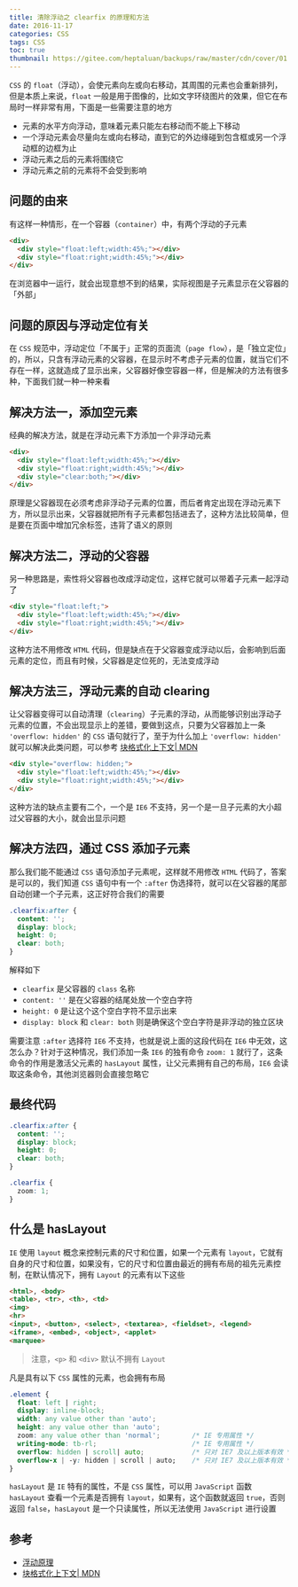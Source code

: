 ```yaml
---
title: 清除浮动之 clearfix 的原理和方法
date: 2016-11-17
categories: CSS
tags: CSS
toc: true
thumbnail: https://gitee.com/heptaluan/backups/raw/master/cdn/cover/01.jpg
---
```


`CSS` 的 `float`（浮动），会使元素向左或向右移动，其周围的元素也会重新排列，但是本质上来说，`float` 一般是用于图像的，比如文字环绕图片的效果，但它在布局时一样非常有用，下面是一些需要注意的地方

<!--more-->

* 元素的水平方向浮动，意味着元素只能左右移动而不能上下移动
* 一个浮动元素会尽量向左或向右移动，直到它的外边缘碰到包含框或另一个浮动框的边框为止
* 浮动元素之后的元素将围绕它
* 浮动元素之前的元素将不会受到影响


## 问题的由来

有这样一种情形，在一个容器（`container`）中，有两个浮动的子元素

```html
<div>
  <div style="float:left;width:45%;"></div>
  <div style="float:right;width:45%;"></div>
</div>
```

在浏览器中一运行，就会出现意想不到的结果，实际视图是子元素显示在父容器的「外部」

## 问题的原因与浮动定位有关

在 `CSS` 规范中，浮动定位「不属于」正常的页面流（`page flow`），是「独立定位」的，所以，只含有浮动元素的父容器，在显示时不考虑子元素的位置，就当它们不存在一样，这就造成了显示出来，父容器好像空容器一样，但是解决的方法有很多种，下面我们就一种一种来看


## 解决方法一，添加空元素

经典的解决方法，就是在浮动元素下方添加一个非浮动元素

```html
<div>
  <div style="float:left;width:45%;"></div>
  <div style="float:right;width:45%;"></div>
  <div style="clear:both;"></div>
</div>
```

原理是父容器现在必须考虑非浮动子元素的位置，而后者肯定出现在浮动元素下方，所以显示出来，父容器就把所有子元素都包括进去了，这种方法比较简单，但是要在页面中增加冗余标签，违背了语义的原则

## 解决方法二，浮动的父容器

另一种思路是，索性将父容器也改成浮动定位，这样它就可以带着子元素一起浮动了

```html
<div style="float:left;">
  <div style="float:left;width:45%;"></div>
  <div style="float:right;width:45%;"></div>
</div>
```

这种方法不用修改 `HTML` 代码，但是缺点在于父容器变成浮动以后，会影响到后面元素的定位，而且有时候，父容器是定位死的，无法变成浮动

## 解决方法三，浮动元素的自动 clearing

让父容器变得可以自动清理（`clearing`）子元素的浮动，从而能够识别出浮动子元素的位置，不会出现显示上的差错，要做到这点，只要为父容器加上一条 `'overflow: hidden'` 的 `CSS` 语句就行了，至于为什么加上 `'overflow: hidden'` 就可以解决此类问题，可以参考 [块格式化上下文| MDN](https://developer.mozilla.org/zh-CN/docs/Web/Guide/CSS/Block_formatting_context)

```html
<div style="overflow: hidden;">
  <div style="float:left;width:45%;"></div>
  <div style="float:right;width:45%;"></div>
</div>
```

这种方法的缺点主要有二个，一个是 `IE6` 不支持，另一个是一旦子元素的大小超过父容器的大小，就会出显示问题

## 解决方法四，通过 CSS 添加子元素

那么我们能不能通过 `CSS` 语句添加子元素呢，这样就不用修改 `HTML` 代码了，答案是可以的，我们知道 `CSS` 语句中有一个 `:after` 伪选择符，就可以在父容器的尾部自动创建一个子元素，这正好符合我们的需要

```css
.clearfix:after {
  content: '';
  display: block;
  height: 0;
  clear: both;
}
```

解释如下

* `clearfix` 是父容器的 `class` 名称
* `content: ''` 是在父容器的结尾处放一个空白字符
* `height: 0` 是让这个这个空白字符不显示出来
* `display: block` 和 `clear: both` 则是确保这个空白字符是非浮动的独立区块

需要注意 `:after` 选择符 `IE6` 不支持，也就是说上面的这段代码在 `IE6` 中无效，这怎么办？针对于这种情况，我们添加一条 `IE6` 的独有命令 `zoom: 1` 就行了，这条命令的作用是激活父元素的 `hasLayout` 属性，让父元素拥有自己的布局，`IE6` 会读取这条命令，其他浏览器则会直接忽略它

## 最终代码

```css
.clearfix:after {
  content: '';
  display: block;
  height: 0;
  clear: both;
}

.clearfix {
  zoom: 1;
}
```

## 什么是 hasLayout

`IE` 使用 `layout` 概念来控制元素的尺寸和位置，如果一个元素有 `layout`，它就有自身的尺寸和位置，如果没有，它的尺寸和位置由最近的拥有布局的祖先元素控制，在默认情况下，拥有 `Layout` 的元素有以下这些

```html
<html>, <body>
<table>, <tr>, <th>, <td>
<img>
<hr>
<input>, <button>, <select>, <textarea>, <fieldset>, <legend>
<iframe>, <embed>, <object>, <applet>
<marquee>
```

> 注意，`<p>` 和 `<div>` 默认不拥有 `Layout`

凡是具有以下 `CSS` 属性的元素，也会拥有布局

```css
.element {
  float: left | right;
  display: inline-block;
  width: any value other than 'auto';
  height: any value other than 'auto';
  zoom: any value other than 'normal';        /* IE 专用属性 */
  writing-mode: tb-rl;                        /* IE 专用属性 */
  overflow: hidden | scroll| auto;            /* 只对 IE7 及以上版本有效 */
  overflow-x | -y: hidden | scroll | auto;    /* 只对 IE7 及以上版本有效 */
}
```

`hasLayout` 是 `IE` 特有的属性，不是 `CSS` 属性，可以用 `JavaScript` 函数 `hasLayout` 查看一个元素是否拥有 `layout`，如果有，这个函数就返回 `true`，否则返回 `false`，`hasLayout` 是一个只读属性，所以无法使用 `JavaScript` 进行设置



## 参考

* [浮动原理](http://www.w3cfuns.com/blog-5452328-5400604.html)
* [块格式化上下文| MDN](https://developer.mozilla.org/zh-CN/docs/Web/Guide/CSS/Block_formatting_context)
